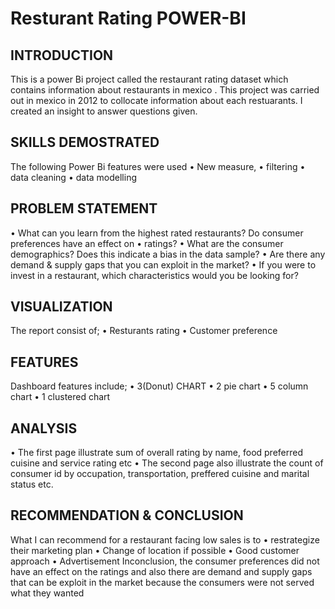 # Resturant Rating POWER-BI

## INTRODUCTION
This is a power Bi project called the restaurant rating dataset which contains information about restaurants in mexico . This project was carried out in mexico in 2012 to collocate information about each restuarants. I created an insight to answer questions given.

## SKILLS DEMOSTRATED
The following Power Bi features were used
•	New measure, 
•	filtering 
•	data cleaning
•	data modelling

## PROBLEM STATEMENT
•	What can you learn from the highest rated restaurants? Do consumer preferences have an effect on
•	ratings?
•	What are the consumer demographics? Does this indicate a bias in the data sample?
•	Are there any demand & supply gaps that you can exploit in the market?
•	If you were to invest in a restaurant, which characteristics would you be looking for?

## VISUALIZATION
The report consist of;
•	Resturants rating
•	Customer preference

## FEATURES
 Dashboard  features  include;
•	3(Donut) CHART
•	2 pie chart
•	5 column chart
•	1 clustered chart

## ANALYSIS

•	The first page illustrate sum of overall rating by name, food preferred cuisine and service rating etc
•	The second page also illustrate the count of consumer id by occupation, transportation, preffered cuisine and marital status etc.

## RECOMMENDATION & CONCLUSION
What I can recommend for a restaurant facing low sales is to 
•	restrategize their marketing plan
•	Change of location if possible
•	Good customer approach
•	Advertisement
Inconclusion, the consumer preferences did not have an effect on the ratings and also there are demand and supply gaps that can be exploit in the market because the consumers were not served what they wanted








